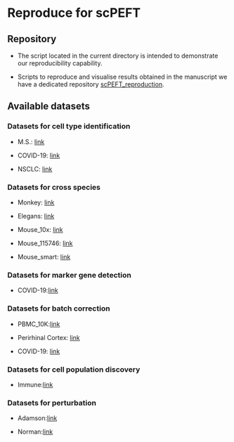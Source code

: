 # Reproduce for scPEFT

## Repository 

- The script located in the current directory is intended to demonstrate our reproducibility capability. 

- Scripts to reproduce and visualise results obtained in the manuscript we have a dedicated
  repository [scPEFT_reproduction](https://github.com/BeacherKim/scPEFT_reproduction).

## Available datasets

### Datasets for cell type identification
- M.S.: [link](https://mailmissouri-my.sharepoint.com/:f:/r/personal/hefe_umsystem_edu/Documents/scPEFT_datasets/celltype_identification/ms?csf=1&web=1&e=udxeon)

- COVID-19: [link](https://mailmissouri-my.sharepoint.com/:f:/r/personal/hefe_umsystem_edu/Documents/scPEFT_datasets/celltype_identification/COVID-19?csf=1&web=1&e=WkrpQk)

- NSCLC: [link](https://mailmissouri-my.sharepoint.com/:f:/r/personal/hefe_umsystem_edu/Documents/scPEFT_datasets/celltype_identification/NSCLC?csf=1&web=1&e=yYgJkq)

### Datasets for cross species
- Monkey: [link](https://mailmissouri-my.sharepoint.com/:f:/r/personal/hefe_umsystem_edu/Documents/scPEFT_datasets/cross_species/MergedMonkey?csf=1&web=1&e=KcPkjK)

- Elegans: [link](https://mailmissouri-my.sharepoint.com/:f:/r/personal/hefe_umsystem_edu/Documents/scPEFT_datasets/cross_species/elegans?csf=1&web=1&e=GDmxFX)

- Mouse_10x: [link](https://mailmissouri-my.sharepoint.com/:f:/r/personal/hefe_umsystem_edu/Documents/scPEFT_datasets/cross_species/mouse_10x?csf=1&web=1&e=nz2NFP)

- Mouse_115746: [link](https://mailmissouri-my.sharepoint.com/:f:/r/personal/hefe_umsystem_edu/Documents/scPEFT_datasets/cross_species/mouse_115746?csf=1&web=1&e=T7hqEE)

- Mouse_smart: [link](https://mailmissouri-my.sharepoint.com/:f:/r/personal/hefe_umsystem_edu/Documents/scPEFT_datasets/cross_species/mouse_smart?csf=1&web=1&e=V4UERl)

### Datasets for marker gene detection
- COVID-19:[link](https://mailmissouri-my.sharepoint.com/:u:/r/personal/hefe_umsystem_edu/Documents/scPEFT_datasets/marker_gene_detection/COVID-19_test0.h5ad?csf=1&web=1&e=vWYHSb)

### Datasets for batch correction
- PBMC_10K:[link](https://mailmissouri-my.sharepoint.com/:u:/r/personal/hefe_umsystem_edu/Documents/scPEFT_datasets/batch_correction/PBMC_10K.h5ad?csf=1&web=1&e=MuONRg)

- Perirhinal Cortex: [link](https://mailmissouri-my.sharepoint.com/:u:/r/personal/hefe_umsystem_edu/Documents/scPEFT_datasets/batch_correction/Perirhinal%20Cortex.h5ad?csf=1&web=1&e=zVCyWk)

- COVID-19: [link](https://mailmissouri-my.sharepoint.com/:u:/r/personal/hefe_umsystem_edu/Documents/scPEFT_datasets/batch_correction/covid_subsampled.h5ad?csf=1&web=1&e=W3ngyI)

### Datasets for cell population discovery
- Immune:[link](https://mailmissouri-my.sharepoint.com/:u:/r/personal/hefe_umsystem_edu/Documents/scPEFT_datasets/cell_population_discovery/immune.h5ad?csf=1&web=1&e=yTgdxl)


### Datasets for perturbation
- Adamson:[link](https://mailmissouri-my.sharepoint.com/:f:/r/personal/hefe_umsystem_edu/Documents/scPEFT_datasets/perturbation/adamson?csf=1&web=1&e=NINPQG)

- Norman:[link](https://mailmissouri-my.sharepoint.com/:f:/r/personal/hefe_umsystem_edu/Documents/scPEFT_datasets/perturbation/norman?csf=1&web=1&e=1ZMm3y)